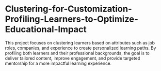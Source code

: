 # Clustering-for-Customization-Profiling-Learners-to-Optimize-Educational-Impact
This project focuses on clustering learners based on attributes such as job roles, companies, and experience to create personalized learning paths. By profiling both learners and their professional backgrounds, the goal is to deliver tailored content, improve engagement, and provide targeted mentorship for a more impactful learning experience.
